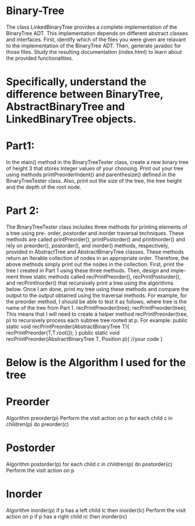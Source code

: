 # Binary-Tree
The class LinkedBinaryTree provides a complete implementation of the BinaryTree ADT. This implementation depends on different abstract classes and interfaces. First, identify which of the files you were given are relavant to the implementation of the BinaryTree ADT. Then, generate javadoc for those files. Study the resulting documentation (index.html) to learn about the provided functionalities. 
# Specifically, understand the difference between BinaryTree, AbstractBinaryTree and LinkedBinaryTree objects.

# Part1:
In the main() method in the BinaryTreeTester class, create a new binary tree of height 3 that stores Integer values of your choosing. Print out your tree using methods printPreorderIndent() and parenthesize() defined in the BinaryTreeTester class. Also, print out the size of the tree, the tree height and the depth of the root node.

# Part 2:
The BinaryTreeTester class includes three methods for printing elements of a tree using pre- order, postorder and inorder traversal techniques. These methods are called printPreorder(), printPostorder() and printInorder() and rely on preorder(), postorder(), and inorder() methods, respectively, provided in AbstractTree and AbstractBinaryTree classes. These methods return an Iterable collection of nodes in an appropriate order. Therefore, the above methods simply print out the nodes in the collection.
First, print the tree I created in Part 1 using these three methods. Then, design and imple- ment three static methods called recPrintPreorder(), recPrintPostorder(), and recPrintInorder() that recursively print a tree using the algorithms below.
Once I am done, print my tree using these methods and compare the output to the output obtained using the traversal methods. For example, for the preorder method, I should be able to test it as follows, where tree is the name of the tree from Part 1.
    recPrintPreorder(tree);
    recPrintPreorder(tree);
This means that I will need to create a helper method recPrintPreorder(tree, p) to recursively process each subtree tree rooted at p. For example:
public static <E> void recPrintPreorder(AbstractBinaryTree<E> T){ recPrintPreorder(T,T.root());
}
public static <E> void recPrintPreorder(AbstractBinaryTree<E> T, Position<E> p){
  //your code
}
  
# Below is the Algorithm I used for the tree

# Preorder
  Algorithm preorder(p)
      Perform the visit action on p
      for each child c in children(p) do 
            preorder(c)
# Postorder
  Algorithm postorder(p)
      for each child c in children(p) do 
              postorder(c)
         Perform the visit action on p
# Inorder
   Algorithm inorder(p)
      if p has a left child lc then 
          inorder(lc)
      Perform the visit action on p 
      if p has a right child rc then 
          inorder(rc)

